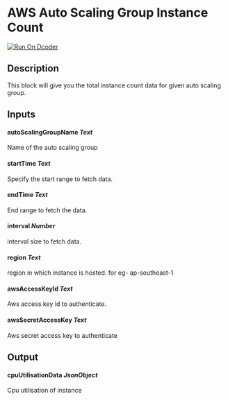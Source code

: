 # AWS Auto Scaling Group Instance Count
[![Run On Dcoder](https://static-content.dcoder.tech/dcoder-assets/run-on-dcoder.svg)](https://code.dcoder.tech/feed/block/60ec423fb488872d9506e4e2)

## Description
This block will give you the total instance count data for given auto scaling group.

## Inputs
#### **autoScalingGroupName**  *Text*
Name of the auto scaling group
#### **startTime**  *Text*
Specify the start range to fetch data.
#### **endTime**  *Text*
End range to fetch the data.
#### **interval**  *Number*
interval size to fetch data.
#### **region**  *Text*
region in which instance is hosted. for eg- ap-southeast-1
#### **awsAccessKeyId**  *Text*
Aws access key id to authenticate.
#### **awsSecretAccessKey**  *Text*
Aws secret access key to authenticate

## Output
#### **cpuUtilisationData**  *JsonObject*
Cpu utilisation of instance

